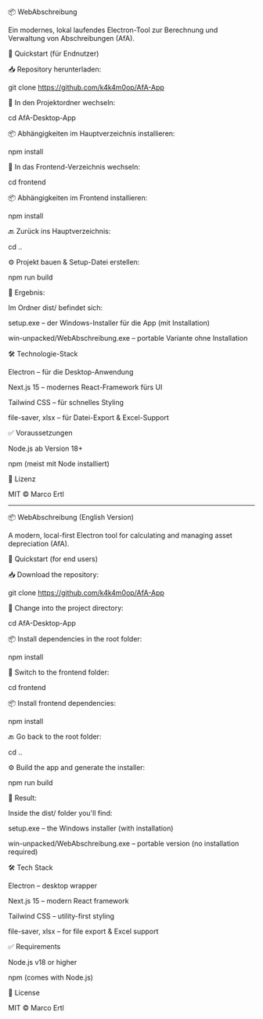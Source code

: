 📦 WebAbschreibung

Ein modernes, lokal laufendes Electron-Tool zur Berechnung und Verwaltung von Abschreibungen (AfA).

🚀 Quickstart (für Endnutzer)

📥 Repository herunterladen:

git clone https://github.com/k4k4m0op/AfA-App

📁 In den Projektordner wechseln:

cd AfA-Desktop-App

📦 Abhängigkeiten im Hauptverzeichnis installieren:

npm install

📁 In das Frontend-Verzeichnis wechseln:

cd frontend

📦 Abhängigkeiten im Frontend installieren:

npm install

🔙 Zurück ins Hauptverzeichnis:

cd ..

⚙️ Projekt bauen & Setup-Datei erstellen:

npm run build

📂 Ergebnis:

Im Ordner dist/ befindet sich:

setup.exe – der Windows-Installer für die App (mit Installation)

win-unpacked/WebAbschreibung.exe – portable Variante ohne Installation

🛠 Technologie-Stack

Electron – für die Desktop-Anwendung

Next.js 15 – modernes React-Framework fürs UI

Tailwind CSS – für schnelles Styling

file-saver, xlsx – für Datei-Export & Excel-Support

✅ Voraussetzungen

Node.js ab Version 18+

npm (meist mit Node installiert)

📄 Lizenz

MIT © Marco Ertl


-------------------------------------------------------------------------------------------------------------


📦 WebAbschreibung (English Version)

A modern, local-first Electron tool for calculating and managing asset depreciation (AfA).

🚀 Quickstart (for end users)

📥 Download the repository:

git clone https://github.com/k4k4m0op/AfA-App

📁 Change into the project directory:

cd AfA-Desktop-App

📦 Install dependencies in the root folder:

npm install

📁 Switch to the frontend folder:

cd frontend

📦 Install frontend dependencies:

npm install

🔙 Go back to the root folder:

cd ..

⚙️ Build the app and generate the installer:

npm run build

📂 Result:

Inside the dist/ folder you'll find:

setup.exe – the Windows installer (with installation)

win-unpacked/WebAbschreibung.exe – portable version (no installation required)

🛠 Tech Stack

Electron – desktop wrapper

Next.js 15 – modern React framework

Tailwind CSS – utility-first styling

file-saver, xlsx – for file export & Excel support

✅ Requirements

Node.js v18 or higher

npm (comes with Node.js)

📄 License

MIT © Marco Ertl
